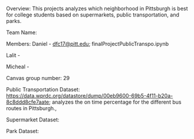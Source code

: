 Overview: This projects analyzes which neighborhood in Pittsburgh is best for college students based on supermarkets, public transportation, and parks.

Team Name:

Members: Daniel - dfc17@pitt.edu; finalProjectPublicTranspo.ipynb

Lalit - 

Micheal -

Canvas group number: 29

Public Transportation Dataset: https://data.wprdc.org/datastore/dump/00eb9600-69b5-4f11-b20a-8c8ddd8cfe7aate; analyzes the on time percentage for the different bus routes in Pittsburgh.,

Supermarket Dataset:

Park Dataset: 
